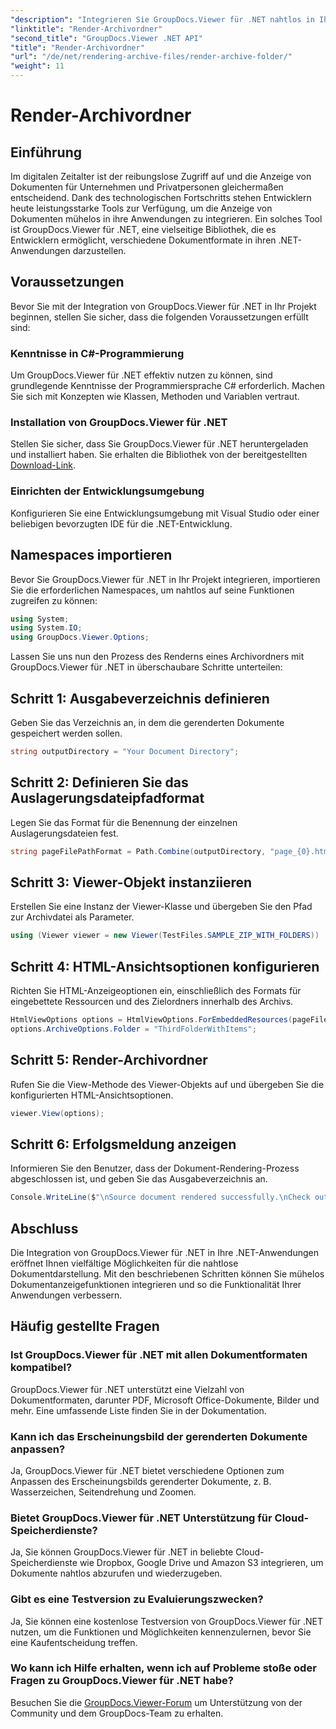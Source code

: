 ```yaml
---
"description": "Integrieren Sie GroupDocs.Viewer für .NET nahtlos in Ihre .NET-Anwendungen, um von effizienten Funktionen zum Rendern und Anzeigen von Dokumenten zu profitieren."
"linktitle": "Render-Archivordner"
"second_title": "GroupDocs.Viewer .NET API"
"title": "Render-Archivordner"
"url": "/de/net/rendering-archive-files/render-archive-folder/"
"weight": 11
---
```


# Render-Archivordner

## Einführung
Im digitalen Zeitalter ist der reibungslose Zugriff auf und die Anzeige von Dokumenten für Unternehmen und Privatpersonen gleichermaßen entscheidend. Dank des technologischen Fortschritts stehen Entwicklern heute leistungsstarke Tools zur Verfügung, um die Anzeige von Dokumenten mühelos in ihre Anwendungen zu integrieren. Ein solches Tool ist GroupDocs.Viewer für .NET, eine vielseitige Bibliothek, die es Entwicklern ermöglicht, verschiedene Dokumentformate in ihren .NET-Anwendungen darzustellen.
## Voraussetzungen
Bevor Sie mit der Integration von GroupDocs.Viewer für .NET in Ihr Projekt beginnen, stellen Sie sicher, dass die folgenden Voraussetzungen erfüllt sind:
### Kenntnisse in C#-Programmierung
Um GroupDocs.Viewer für .NET effektiv nutzen zu können, sind grundlegende Kenntnisse der Programmiersprache C# erforderlich. Machen Sie sich mit Konzepten wie Klassen, Methoden und Variablen vertraut.
### Installation von GroupDocs.Viewer für .NET
Stellen Sie sicher, dass Sie GroupDocs.Viewer für .NET heruntergeladen und installiert haben. Sie erhalten die Bibliothek von der bereitgestellten [Download-Link](https://releases.groupdocs.com/viewer/net/).
### Einrichten der Entwicklungsumgebung
Konfigurieren Sie eine Entwicklungsumgebung mit Visual Studio oder einer beliebigen bevorzugten IDE für die .NET-Entwicklung.

## Namespaces importieren
Bevor Sie GroupDocs.Viewer für .NET in Ihr Projekt integrieren, importieren Sie die erforderlichen Namespaces, um nahtlos auf seine Funktionen zugreifen zu können:
```csharp
using System;
using System.IO;
using GroupDocs.Viewer.Options;
```

Lassen Sie uns nun den Prozess des Renderns eines Archivordners mit GroupDocs.Viewer für .NET in überschaubare Schritte unterteilen:
## Schritt 1: Ausgabeverzeichnis definieren
Geben Sie das Verzeichnis an, in dem die gerenderten Dokumente gespeichert werden sollen.
```csharp
string outputDirectory = "Your Document Directory";
```
## Schritt 2: Definieren Sie das Auslagerungsdateipfadformat
Legen Sie das Format für die Benennung der einzelnen Auslagerungsdateien fest.
```csharp
string pageFilePathFormat = Path.Combine(outputDirectory, "page_{0}.html");
```
## Schritt 3: Viewer-Objekt instanziieren
Erstellen Sie eine Instanz der Viewer-Klasse und übergeben Sie den Pfad zur Archivdatei als Parameter.
```csharp
using (Viewer viewer = new Viewer(TestFiles.SAMPLE_ZIP_WITH_FOLDERS))
```
## Schritt 4: HTML-Ansichtsoptionen konfigurieren
Richten Sie HTML-Anzeigeoptionen ein, einschließlich des Formats für eingebettete Ressourcen und des Zielordners innerhalb des Archivs.
```csharp
HtmlViewOptions options = HtmlViewOptions.ForEmbeddedResources(pageFilePathFormat);
options.ArchiveOptions.Folder = "ThirdFolderWithItems";
```
## Schritt 5: Render-Archivordner
Rufen Sie die View-Methode des Viewer-Objekts auf und übergeben Sie die konfigurierten HTML-Ansichtsoptionen.
```csharp
viewer.View(options);
```
## Schritt 6: Erfolgsmeldung anzeigen
Informieren Sie den Benutzer, dass der Dokument-Rendering-Prozess abgeschlossen ist, und geben Sie das Ausgabeverzeichnis an.
```csharp
Console.WriteLine($"\nSource document rendered successfully.\nCheck output in {outputDirectory}.");
```

## Abschluss
Die Integration von GroupDocs.Viewer für .NET in Ihre .NET-Anwendungen eröffnet Ihnen vielfältige Möglichkeiten für die nahtlose Dokumentdarstellung. Mit den beschriebenen Schritten können Sie mühelos Dokumentanzeigefunktionen integrieren und so die Funktionalität Ihrer Anwendungen verbessern.
## Häufig gestellte Fragen
### Ist GroupDocs.Viewer für .NET mit allen Dokumentformaten kompatibel?
GroupDocs.Viewer für .NET unterstützt eine Vielzahl von Dokumentformaten, darunter PDF, Microsoft Office-Dokumente, Bilder und mehr. Eine umfassende Liste finden Sie in der Dokumentation.
### Kann ich das Erscheinungsbild der gerenderten Dokumente anpassen?
Ja, GroupDocs.Viewer für .NET bietet verschiedene Optionen zum Anpassen des Erscheinungsbilds gerenderter Dokumente, z. B. Wasserzeichen, Seitendrehung und Zoomen.
### Bietet GroupDocs.Viewer für .NET Unterstützung für Cloud-Speicherdienste?
Ja, Sie können GroupDocs.Viewer für .NET in beliebte Cloud-Speicherdienste wie Dropbox, Google Drive und Amazon S3 integrieren, um Dokumente nahtlos abzurufen und wiederzugeben.
### Gibt es eine Testversion zu Evaluierungszwecken?
Ja, Sie können eine kostenlose Testversion von GroupDocs.Viewer für .NET nutzen, um die Funktionen und Möglichkeiten kennenzulernen, bevor Sie eine Kaufentscheidung treffen.
### Wo kann ich Hilfe erhalten, wenn ich auf Probleme stoße oder Fragen zu GroupDocs.Viewer für .NET habe?
Besuchen Sie die [GroupDocs.Viewer-Forum](https://forum.groupdocs.com/c/viewer/9) um Unterstützung von der Community und dem GroupDocs-Team zu erhalten.